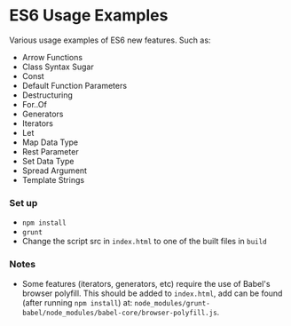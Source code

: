 # ES6 Usage Examples

Various usage examples of ES6 new features. Such as:

* Arrow Functions
* Class Syntax Sugar
* Const
* Default Function Parameters
* Destructuring
* For..Of
* Generators
* Iterators
* Let
* Map Data Type
* Rest Parameter
* Set Data Type
* Spread Argument
* Template Strings

### Set up

* `npm install`
* `grunt`
* Change the script src in `index.html` to one of the built files in `build`

### Notes

* Some features (iterators, generators, etc) require the use of Babel's browser polyfill. This should be added to `index.html`, add can be found (after running `npm install`) at: `node_modules/grunt-babel/node_modules/babel-core/browser-polyfill.js`.
